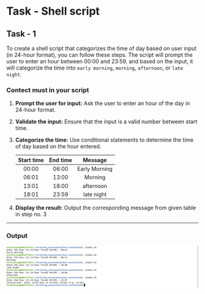 # Task - Shell script

## Task - 1

To create a shell script that categorizes the time of day based on user input (in 24-hour format), you can follow these steps. The script will prompt the user to enter an hour between 00:00 and 23:59, and based on the input, it will categorize the time into `early morning`, `morning`, `afternoon`, or `late night`.

### Contect must in your script

1) **Prompt the user for input:** Ask the user to enter an hour of the day in 24-hour format.

2) **Validate the input:** Ensure that the input is a valid number between start time.

3) **Categorize the time:** Use conditional statements to determine the time of day based on the hour entered.

    | Start time | End time | Message |
    | :---:   | :---: | :---: |
    | 00:00  | 06:00 | Early Morning |
    | 06:01 | 13:00 |  Morning |
    | 13:01 | 18:00 | afternoon |
    | 18:01 | 23:59 |  late night |

4) **Display the result:** Output the corresponding message from given table in step no. 3

---

### Output

![alt text](<Screenshot from 2024-07-16 23-36-09.png>)